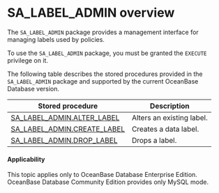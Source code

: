 SA_LABEL_ADMIN overview
======================================

The `SA_LABEL_ADMIN` package provides a management interface for managing labels used by policies.

To use the `SA_LABEL_ADMIN` package, you must be granted the `EXECUTE` privilege on it.

The following table describes the stored procedures provided in the `SA_LABEL_ADMIN` package and supported by the current OceanBase Database version.


| **Stored procedure**                                                   | **Description**           |
|------------------------------------------------------------------------|---------------------------|
| [SA_LABEL_ADMIN.ALTER_LABEL](../400.sa-label-admin-tag-management-pack-oracle/200.sa-label-admin-alter-label-oracle.md)   | Alters an existing label. |
| [SA_LABEL_ADMIN.CREATE_LABEL](../400.sa-label-admin-tag-management-pack-oracle/300.sa-label-admin-create-label-oracle.md) | Creates a data label.     |
| [SA_LABEL_ADMIN.DROP_LABEL](../400.sa-label-admin-tag-management-pack-oracle/400.sa-label-admin-drop-label-oracle.md)     | Drops a label.            |


<main id="notice" >
    <h4>Applicability</h4>
    <p>This topic applies only to OceanBase Database Enterprise Edition. OceanBase Database Community Edition provides only MySQL mode. </p>
  </main>
